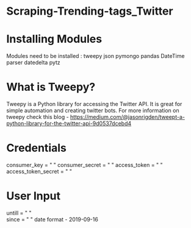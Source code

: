 # Scraping-Trending-tags_Twitter

# Installing Modules
Modules need to be installed :
tweepy
json
pymongo
pandas
DateTime
parser
datedelta
pytz

# What is Tweepy?
Tweepy is a Python library for accessing the Twitter API. It is great for simple automation and creating twitter bots.
For more information on tweepy check this blog - https://medium.com/@jasonrigden/tweept-a-python-library-for-the-twitter-api-9d0537dcebd4

# Credentials 
consumer_key = " " 
consumer_secret = " " 
access_token = " " 
access_token_secret = " "

# User Input
untill = " "    
since = " "
date format - 2019-09-16
